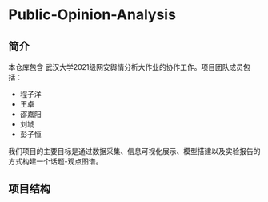 # Public-Opinion-Analysis
## 简介

本仓库包含 武汉大学2021级网安舆情分析大作业的协作工作。项目团队成员包括：

- 程子洋
- 王卓
- 邵嘉阳
- 刘虓
- 彭子恒

我们项目的主要目标是通过数据采集、信息可视化展示、模型搭建以及实验报告的方式构建一个话题-观点图谱。

## 项目结构

